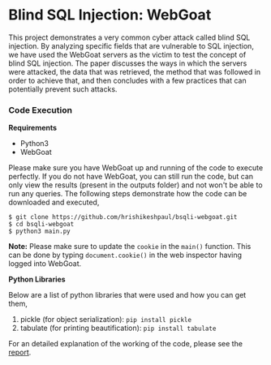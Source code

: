 # Blind SQL Injection: WebGoat
This project demonstrates a very common cyber attack called blind SQL injection. By analyzing specific fields that are vulnerable to SQL injection, we have used the WebGoat servers as the victim to test the concept of blind SQL injection. The paper discusses the ways in which the servers were attacked, the data that was retrieved, the method that was followed in order to achieve that, and then concludes with a few practices that can potentially prevent such attacks.

### Code Execution

**Requirements**
- Python3
- WebGoat

Please make sure you have WebGoat up and running of the code to execute perfectly. If you do not have WebGoat, you can still run the code, but can only view the results (present in the outputs folder) and not won't be able to run any queries. The following steps demonstrate how the code can be downloaded and executed,
```shell script
$ git clone https://github.com/hrishikeshpaul/bsqli-webgoat.git
$ cd bsqli-webgoat
$ python3 main.py
```

**Note:** Please make sure to update the `cookie` in the `main()` function. This can be done by 
typing `document.cookie()` in the web inspector having logged into WebGoat.

**Python Libraries**

Below are a list of python libraries that were used and how you can get them,

1. pickle (for object serialization): `pip install pickle`
2. tabulate (for printing beautification): `pip install tabulate`


For an detailed explanation of the working of the code, please see the [report](https://github.com/hrishikeshpaul/bsqli-webgoat/blob/master/assets/CDC_Assignment_1.pdf).